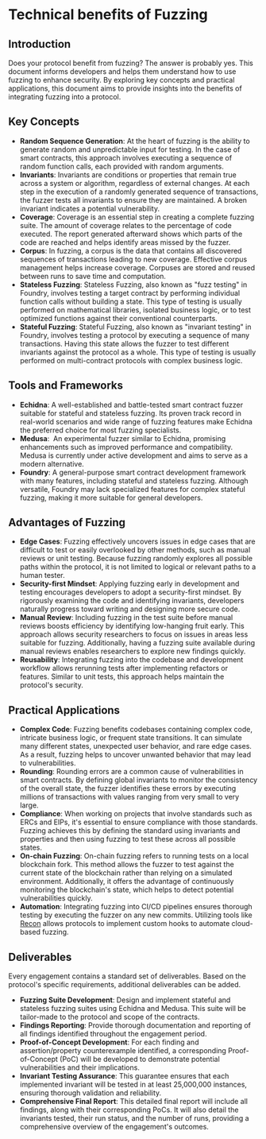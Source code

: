 # Technical benefits of Fuzzing

## Introduction
Does your protocol benefit from fuzzing? The answer is probably yes. This document informs developers and helps them understand how to use fuzzing to enhance security. By exploring key concepts and practical applications, this document aims to provide insights into the benefits of integrating fuzzing into a protocol.
## Key Concepts
- **Random Sequence Generation**: At the heart of fuzzing is the ability to generate random and unpredictable input for testing. In the case of smart contracts, this approach involves executing a sequence of random function calls, each provided with random arguments.
- **Invariants**: Invariants are conditions or properties that remain true across a system or algorithm, regardless of external changes. At each step in the execution of a randomly generated sequence of transactions, the fuzzer tests all invariants to ensure they are maintained. A broken invariant indicates a potential vulnerability.
- **Coverage**: Coverage is an essential step in creating a complete fuzzing suite. The amount of coverage relates to the percentage of code executed. The report generated afterward shows which parts of the code are reached and helps identify areas missed by the fuzzer.
- **Corpus**: In fuzzing, a corpus is the data that contains all discovered sequences of transactions leading to new coverage. Effective corpus management helps increase coverage. Corpuses are stored and reused between runs to save time and computation.
- **Stateless Fuzzing**: Stateless Fuzzing, also known as "fuzz testing" in Foundry, involves testing a target contract by performing individual function calls without building a state. This type of testing is usually performed on mathematical libraries, isolated business logic, or to test optimized functions against their conventional counterparts.
- **Stateful Fuzzing**: Stateful Fuzzing, also known as "invariant testing" in Foundry, involves testing a protocol by executing a sequence of many transactions. Having this state allows the fuzzer to test different invariants against the protocol as a whole. This type of testing is usually performed on multi-contract protocols with complex business logic.

## Tools and Frameworks
- **Echidna**: A well-established and battle-tested smart contract fuzzer suitable for stateful and stateless fuzzing. Its proven track record in real-world scenarios and wide range of fuzzing features make Echidna the preferred choice for most fuzzing specialists.
- **Medusa**:  An experimental fuzzer similar to Echidna, promising enhancements such as improved performance and compatibility. Medusa is currently under active development and aims to serve as a modern alternative.
- **Foundry**: A general-purpose smart contract development framework with many features, including stateful and stateless fuzzing. Although versatile, Foundry may lack specialized features for complex stateful fuzzing, making it more suitable for general developers.

## Advantages of Fuzzing
- **Edge Cases**: Fuzzing effectively uncovers issues in edge cases that are difficult to test or easily overlooked by other methods, such as manual reviews or unit testing. Because fuzzing randomly explores all possible paths within the protocol, it is not limited to logical or relevant paths to a human tester.
- **Security-first Mindset**: Applying fuzzing early in development and testing encourages developers to adopt a security-first mindset. By rigorously examining the code and identifying invariants, developers naturally progress toward writing and designing more secure code. 
- **Manual Review**: Including fuzzing in the test suite before manual reviews boosts efficiency by identifying low-hanging fruit early. This approach allows security researchers to focus on issues in areas less suitable for fuzzing. Additionally, having a fuzzing suite available during manual reviews enables researchers to explore new findings quickly.
- **Reusability**: Integrating fuzzing into the codebase and development workflow allows rerunning tests after implementing refactors or features. Similar to unit tests, this approach helps maintain the protocol's security.

## Practical Applications
- **Complex Code**: Fuzzing benefits codebases containing complex code, intricate business logic, or frequent state transitions. It can simulate many different states, unexpected user behavior, and rare edge cases. As a result, fuzzing helps to uncover unwanted behavior that may lead to vulnerabilities.
- **Rounding**: Rounding errors are a common cause of vulnerabilities in smart contracts. By defining global invariants to monitor the consistency of the overall state, the fuzzer identifies these errors by executing millions of transactions with values ranging from very small to very large.
- **Compliance**: When working on projects that involve standards such as ERCs and EIPs, it's essential to ensure compliance with those standards. Fuzzing achieves this by defining the standard using invariants and properties and then using fuzzing to test these across all possible states.
- **On-chain Fuzzing**: On-chain fuzzing refers to running tests on a local blockchain fork. This method allows the fuzzer to test against the current state of the blockchain rather than relying on a simulated environment. Additionally, it offers the advantage of continuously monitoring the blockchain's state, which helps to detect potential vulnerabilities quickly.
- **Automation**: Integrating fuzzing into CI/CD pipelines ensures thorough testing by executing the fuzzer on any new commits. Utilizing tools like [Recon](https://getrecon.xyz/) allows protocols to implement custom hooks to automate cloud-based fuzzing.

## Deliverables
Every engagement contains a standard set of deliverables. Based on the protocol's specific requirements, additional deliverables can be added.
- **Fuzzing Suite Development**: Design and implement stateful and stateless fuzzing suites using Echidna and Medusa. This suite will be tailor-made to the protocol and scope of the contracts.
- **Findings Reporting**: Provide thorough documentation and reporting of all findings identified throughout the engagement period.
- **Proof-of-Concept Development**: For each finding and assertion/property counterexample identified, a corresponding Proof-of-Concept (PoC) will be developed to demonstrate potential vulnerabilities and their implications.
- **Invariant Testing Assurance**: This guarantee ensures that each implemented invariant will be tested in at least 25,000,000 instances, ensuring thorough validation and reliability.
- **Comprehensive Final Report**: This detailed final report will include all findings, along with their corresponding PoCs. It will also detail the invariants tested, their run status, and the number of runs, providing a comprehensive overview of the engagement's outcomes.

